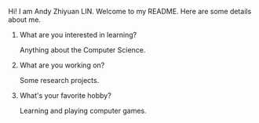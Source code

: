 Hi! I am Andy Zhiyuan LIN. Welcome to my README. Here are some details about me.

1. What are you interested in learning?

   Anything about the Computer Science.

2. What are you working on?

   Some research projects.

3. What's your favorite hobby?

   Learning and playing computer games.
